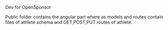 Dev for OpenSponsor

Public folder contains the angular part where as models and routes contain files of athlete schema and GET,POST,PUT routes of athlete.
